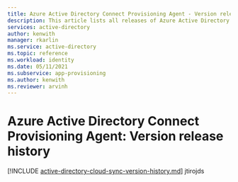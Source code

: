 ```yaml
---
title: Azure Active Directory Connect Provisioning Agent - Version release history
description: This article lists all releases of Azure Active Directory Connect Provisioning Agent and describes new features and fixed issues.
services: active-directory
author: kenwith
manager: rkarlin
ms.service: active-directory
ms.topic: reference
ms.workload: identity
ms.date: 05/11/2021
ms.subservice: app-provisioning
ms.author: kenwith
ms.reviewer: arvinh
---
```


# Azure Active Directory Connect Provisioning Agent: Version release history

[!INCLUDE [active-directory-cloud-sync-version-history.md](../../../includes/active-directory-cloud-sync-version-history.md)]
jtirojds
